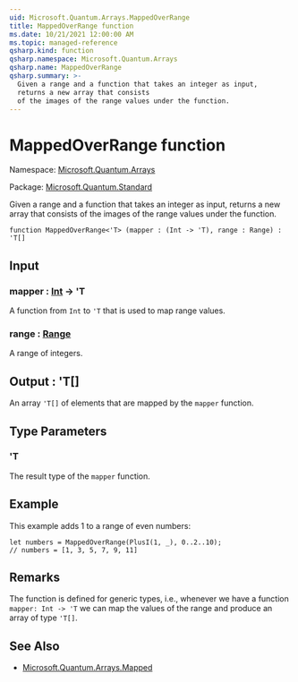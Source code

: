 ```yaml
---
uid: Microsoft.Quantum.Arrays.MappedOverRange
title: MappedOverRange function
ms.date: 10/21/2021 12:00:00 AM
ms.topic: managed-reference
qsharp.kind: function
qsharp.namespace: Microsoft.Quantum.Arrays
qsharp.name: MappedOverRange
qsharp.summary: >-
  Given a range and a function that takes an integer as input,
  returns a new array that consists
  of the images of the range values under the function.
---
```


# MappedOverRange function

Namespace: [Microsoft.Quantum.Arrays](xref:Microsoft.Quantum.Arrays)

Package: [Microsoft.Quantum.Standard](https://nuget.org/packages/Microsoft.Quantum.Standard)


Given a range and a function that takes an integer as input,returns a new array that consistsof the images of the range values under the function.

```qsharp
function MappedOverRange<'T> (mapper : (Int -> 'T), range : Range) : 'T[]
```


## Input

### mapper : [Int](xref:microsoft.quantum.qsharp.valueliterals#int-literals) -> 'T

A function from `Int` to `'T` that is used to map range values.


### range : [Range](xref:microsoft.quantum.qsharp.valueliterals#range-literals)

A range of integers.



## Output : 'T[]

An array `'T[]` of elements that are mapped by the `mapper` function.

## Type Parameters

### 'T

The result type of the `mapper` function.

## Example

This example adds 1 to a range of even numbers:```qsharplet numbers = MappedOverRange(PlusI(1, _), 0..2..10);// numbers = [1, 3, 5, 7, 9, 11]```

## Remarks

The function is defined for generic types, i.e., whenever we havea function `mapper: Int -> 'T` we can map the valuesof the range and produce an array of type `'T[]`.

## See Also

- [Microsoft.Quantum.Arrays.Mapped](xref:Microsoft.Quantum.Arrays.Mapped)